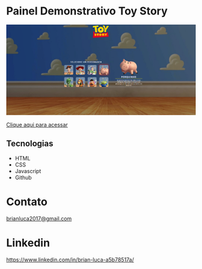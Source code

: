 # Painel Demonstrativo Toy Story
![preview](./toy.png)

[Clique aqui para acessar](https://brianluca99.github.io/Toy-Story/)

## Tecnologias
- HTML 
- CSS
- Javascript
- Github 

# Contato 
brianluca2017@gmail.com 

# Linkedin
https://www.linkedin.com/in/brian-luca-a5b78517a/
